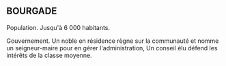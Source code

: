 ## BOURGADE


Population. Jusqu'à 6 000 habitants.

Gouvernement. Un noble en résidence règne sur la
communauté et nomme un seigneur-maire pour en gérer
l'administration, Un conseil élu défend les intérêts de la
classe moyenne.
